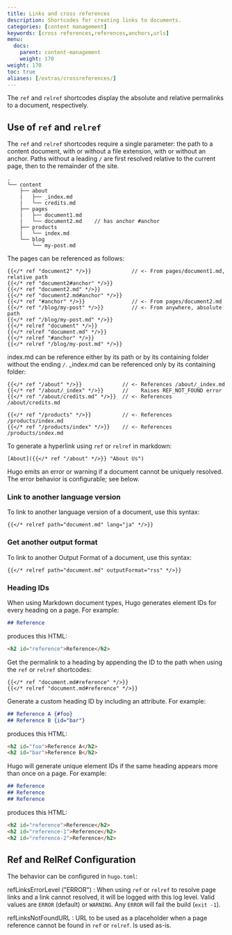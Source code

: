 ```yaml
---
title: Links and cross references
description: Shortcodes for creating links to documents.
categories: [content management]
keywords: [cross references,references,anchors,urls]
menu:
  docs:
    parent: content-management
    weight: 170
weight: 170
toc: true
aliases: [/extras/crossreferences/]
---
```


The `ref` and `relref` shortcodes display the absolute and relative permalinks to a document, respectively.

## Use of `ref` and `relref`

The `ref` and `relref` shortcodes require a single parameter: the path to a content document, with or without a file extension, with or without an anchor. Paths without a leading `/` are first resolved relative to the current page, then to the remainder of the site.

```text
.
└── content
    ├── about
    |   ├── _index.md
    |   └── credits.md
    ├── pages
    |   ├── document1.md
    |   └── document2.md    // has anchor #anchor
    ├── products
    |   └── index.md
    └── blog
        └── my-post.md
```

The pages can be referenced as follows:

```text
{{</* ref "document2" */>}}             // <- From pages/document1.md, relative path
{{</* ref "document2#anchor" */>}}      
{{</* ref "document2.md" */>}}          
{{</* ref "document2.md#anchor" */>}}   
{{</* ref "#anchor" */>}}               // <- From pages/document2.md
{{</* ref "/blog/my-post" */>}}         // <- From anywhere, absolute path
{{</* ref "/blog/my-post.md" */>}}
{{</* relref "document" */>}}
{{</* relref "document.md" */>}}
{{</* relref "#anchor" */>}}
{{</* relref "/blog/my-post.md" */>}}
```

index.md can be reference either by its path or by its containing folder without the ending `/`. \_index.md can be referenced only by its containing folder:

```text
{{</* ref "/about" */>}}             // <- References /about/_index.md
{{</* ref "/about/_index" */>}}      //    Raises REF_NOT_FOUND error
{{</* ref "/about/credits.md" */>}}  // <- References /about/credits.md

{{</* ref "/products" */>}}          // <- References /products/index.md
{{</* ref "/products/index" */>}}    // <- References /products/index.md
```

To generate a hyperlink using `ref` or `relref` in markdown:

```text
[About]({{</* ref "/about" */>}} "About Us")
```

Hugo emits an error or warning if a document cannot be uniquely resolved. The error behavior is configurable; see below.

### Link to another language version

To link to another language version of a document, use this syntax:

```go-html-template
{{</* relref path="document.md" lang="ja" */>}}
```

### Get another output format

To link to another Output Format of a document, use this syntax:

```go-html-template
{{</* relref path="document.md" outputFormat="rss" */>}}
```

### Heading IDs

When using Markdown document types, Hugo generates element IDs for every heading on a page. For example:

```md
## Reference
```

produces this HTML:

```html
<h2 id="reference">Reference</h2>
```

Get the permalink to a heading by appending the ID to the path when using the `ref` or `relref` shortcodes:

```go-html-template
{{</* ref "document.md#reference" */>}}
{{</* relref "document.md#reference" */>}}
```

Generate a custom heading ID by including an attribute. For example:

```md
## Reference A {#foo}
## Reference B {id="bar"}
```

produces this HTML:

```html
<h2 id="foo">Reference A</h2>
<h2 id="bar">Reference B</h2>
```

Hugo will generate unique element IDs if the same heading appears more than once on a page. For example:

```md
## Reference
## Reference
## Reference
```

produces this HTML:

```html
<h2 id="reference">Reference</h2>
<h2 id="reference-1">Reference</h2>
<h2 id="reference-2">Reference</h2>
```

## Ref and RelRef Configuration

The behavior can be configured in `hugo.toml`:

refLinksErrorLevel ("ERROR")
: When using `ref` or `relref` to resolve page links and a link cannot resolved, it will be logged with this log level. Valid values are `ERROR` (default) or `WARNING`. Any `ERROR` will fail the build (`exit -1`).

refLinksNotFoundURL
: URL to be used as a placeholder when a page reference cannot be found in `ref` or `relref`. Is used as-is.

[lists]: /templates/lists/
[output formats]: /templates/output-formats/
[shortcode]: /content-management/shortcodes/
